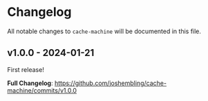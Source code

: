 # Changelog

All notable changes to `cache-machine` will be documented in this file.

## v1.0.0 - 2024-01-21

First release!

**Full Changelog**: https://github.com/joshembling/cache-machine/commits/v1.0.0
